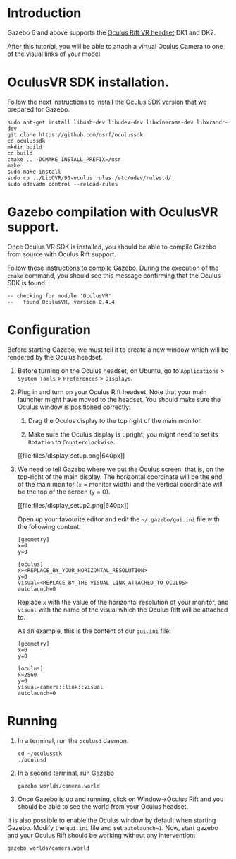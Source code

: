 # Introduction

Gazebo 6 and above supports the [Oculus Rift VR headset](http://www.oculusvr.com/) DK1 and DK2.

After this tutorial, you will be able to attach a virtual Oculus Camera to one of the visual links of your model.

# OculusVR SDK installation.

Follow the next instructions to install the Oculus SDK version that we prepared for Gazebo.

~~~
sudo apt-get install libusb-dev libudev-dev libxinerama-dev libxrandr-dev
git clone https://github.com/osrf/oculussdk
cd oculussdk
mkdir build
cd build
cmake .. -DCMAKE_INSTALL_PREFIX=/usr
make
sudo make install
sudo cp ../LibOVR/90-oculus.rules /etc/udev/rules.d/
sudo udevadm control --reload-rules
~~~

# Gazebo compilation with OculusVR support.

Once Oculus VR SDK is installed, you should be able to compile Gazebo from source with Oculus Rift support.

Follow [these](http://gazebosim.org/tutorials?tut=install_from_source&cat=install) instructions to compile Gazebo. During the execution of the `cmake` command, you should see this message confirming that the Oculus SDK is found:

~~~
-- checking for module 'OculusVR'
--   found OculusVR, version 0.4.4
~~~

# Configuration

Before starting Gazebo, we must tell it to create a new window which will be
rendered by the Oculus headset.

1. Before turning on the Oculus headset, on Ubuntu, go to `Applications` >
`System Tools` > `Preferences` > `Displays`.

1. Plug in and turn on your Oculus Rift headset. Note that your main launcher
might have moved to the headset. You should make sure the Oculus window is
positioned correctly:

    1. Drag the Oculus display to the top right of the main monitor.

    1. Make sure the Oculus display is upright, you might need to set its
       `Rotation` to `Counterclockwise`.

    [[file:files/display_setup.png|640px]]

1. We need to tell Gazebo where we put the Oculus screen, that is, on the
top-right of the main display. The horizontal coordinate will be the end of
the main monitor (`x` = monitor width) and the vertical coordinate will be the
top of the screen (`y` = 0).

    [[file:files/display_setup2.png|640px]]

    Open up your favourite editor and edit the `~/.gazebo/gui.ini` file with
    the following content:

    ~~~
    [geometry]
    x=0
    y=0

    [oculus]
    x=<REPLACE_BY_YOUR_HORIZONTAL_RESOLUTION>
    y=0
    visual=<REPLACE_BY_THE_VISUAL_LINK_ATTACHED_TO_OCULUS>
    autolaunch=0
    ~~~

    Replace `x` with the value of the horizontal resolution of your monitor,
    and `visual` with the name of the visual which the Oculus Rift will be
    attached to.

    As an example, this is the content of our `gui.ini` file:

    ~~~
    [geometry]
    x=0
    y=0

    [oculus]
    x=2560
    y=0
    visual=camera::link::visual
    autolaunch=0
    ~~~

# Running

1. In a terminal, run the `oculusd` daemon.

    ~~~
    cd ~/oculussdk
    ./oculusd
    ~~~

1. In a second terminal, run Gazebo

    ~~~
    gazebo worlds/camera.world
    ~~~

1. Once Gazebo is up and running, click on Window->Oculus Rift and you should be able to see the world from your Oculus headset.

It is also possible to enable the Oculus window by default when starting Gazebo. Modify the `gui.ini` file and set `autolaunch=1`. Now, start gazebo and your Oculus Rift should be working without any intervention:

~~~
gazebo worlds/camera.world
~~~
